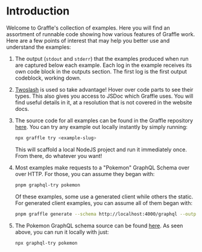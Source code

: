 # Introduction

Welcome to Graffle's collection of examples. Here you will find an assortment of runnable code showing how various features of Graffle work. Here are a few points of interest that may help you better use and understand the examples:

1. The output (`stdout` and `stderr`) that the examples produced when run are captured below each example. Each log in the example receives its own code block in the outputs section. The first log is the first output codeblock, working down.

2. [Twoslash](https://twoslash.netlify.app) is used so take advantage! Hover over code parts to see their types. This also gives you access to JSDoc which Graffle uses. You will find useful details in it, at a resolution that is not covered in the website docs.

3. The source code for all examples can be found in the Graffle repository [here](https://github.com/graffle-js/graffle/tree/main/examples). You can try any example out locally instantly by simply running:

   ```sh
   npx graffle try <example-slug>
   ```

   This will scaffold a local NodeJS project and run it immediately once. From there, do whatever you want!

4. Most examples make requests to a "Pokemon" GraphQL Schema over over HTTP. For those, you can assume they began with:

   ```sh
   pnpm graphql-try pokemon
   ```

   Of these examples, some use a generated client while others the static. For generated client examples, you can assume all of them began with:

   ```sh
   pnpm graffle generate --schema http://localhost:4000/graphql --output ./pokemon
   ```

5. The Pokemon GraphQL schema source can be found [here](https://github.com/jasonkuhrt/graphql-try/tree/main/schemas/pokemon). As seen above, you can run it locally with just:

   ```sh
   npx graphql-try pokemon
   ```
